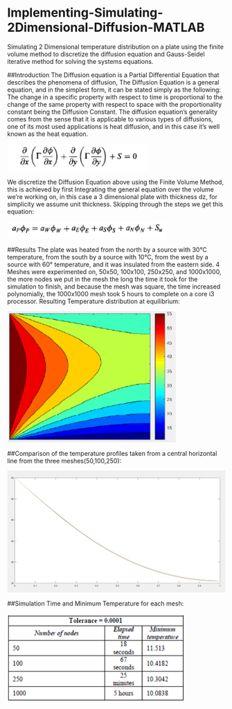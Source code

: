 # Implementing-Simulating-2Dimensional-Diffusion-MATLAB
 Simulating 2 Dimensional temperature distribution on a plate using the finite volume method to discretize the diffusion equation and Gauss-Seidel iterative method for solving the systems equations.

##Introduction
The Diffusion equation is a Partial Differential Equation that describes the phenomena of diffusion, The Diffusion Equation is a general equation, and in the simplest form, it can be stated simply as the following:
The change in a specific property with respect to time is proportional to the change of the same property with respect to space with the proportionality constant being the Diffusion Constant.
The diffusion equation’s generality comes from the sense that it is applicable to various types of diffusions, one of its most used applications is heat diffusion, and in this case it’s well known as the heat equation.

![alt text](https://raw.githubusercontent.com/Attaras/Implementing-Simulating-2Dimensional-Diffusion-MATLAB/master/diffusion%20equation.png)

We discretize the Diffusion Equation above using the Finite Volume Method, this is achieved by first Integrating the general equation over the volume we’re working on, in this case a 3 dimensional plate with thickness dz, for simplicity we assume unit thickness.
Skipping through the steps we get this equation:

![alt text](https://raw.githubusercontent.com/Attaras/Implementing-Simulating-2Dimensional-Diffusion-MATLAB/master/final%20equation.png)


##Results
The plate was heated from the north by a source with 30°C temperature, from the south by a source with 10°C, from the west by a source with 60° temperature, and it was insulated from the eastern side.
4 Meshes were experimented on, 50x50, 100x100, 250x250, and 1000x1000, the more nodes we put in the mesh the long the time it took for the simulation to finish, and because the mesh was square, the time increased polynomially, the 1000x1000 mesh took 5 hours to complete on a core i3 processor.
Resulting Temperature distribution at equilibrium:

![alt text](https://raw.githubusercontent.com/Attaras/Implementing-Simulating-2Dimensional-Diffusion-MATLAB/master/temp_profile.png)

##Comparison of the temperature profiles taken from a central horizontal line from the three meshes(50,100,250):

![alt text](https://raw.githubusercontent.com/Attaras/Implementing-Simulating-2Dimensional-Diffusion-MATLAB/master/Comparison%20of%20different%20meshs%20error%200.001.png)

##Simulation Time and Minimum Temperature for each mesh:

![alt text](https://raw.githubusercontent.com/Attaras/Implementing-Simulating-2Dimensional-Diffusion-MATLAB/master/Simulation%20Time%20and%20Min%20Temp%20Comparison.png)
